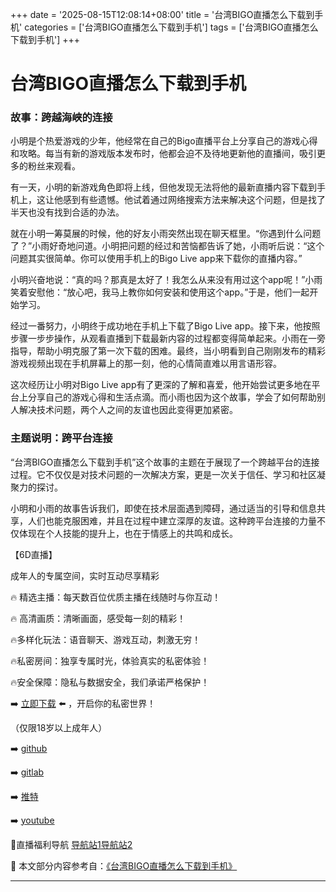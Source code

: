 +++
date = '2025-08-15T12:08:14+08:00'
title = '台湾BIGO直播怎么下载到手机'
categories = ['台湾BIGO直播怎么下载到手机']
tags = ['台湾BIGO直播怎么下载到手机']
+++

# 台湾BIGO直播怎么下载到手机

### 故事：跨越海峡的连接

小明是个热爱游戏的少年，他经常在自己的Bigo直播平台上分享自己的游戏心得和攻略。每当有新的游戏版本发布时，他都会迫不及待地更新他的直播间，吸引更多的粉丝来观看。

有一天，小明的新游戏角色即将上线，但他发现无法将他的最新直播内容下载到手机上，这让他感到有些遗憾。他试着通过网络搜索方法来解决这个问题，但是找了半天也没有找到合适的办法。

就在小明一筹莫展的时候，他的好友小雨突然出现在聊天框里。“你遇到什么问题了？”小雨好奇地问道。小明把问题的经过和苦恼都告诉了她，小雨听后说：“这个问题其实很简单。你可以使用手机上的Bigo Live app来下载你的直播内容。”

小明兴奋地说：“真的吗？那真是太好了！我怎么从来没有用过这个app呢！”小雨笑着安慰他：“放心吧，我马上教你如何安装和使用这个app。”于是，他们一起开始学习。

经过一番努力，小明终于成功地在手机上下载了Bigo Live app。接下来，他按照步骤一步步操作，从观看直播到下载最新内容的过程都变得简单起来。小雨在一旁指导，帮助小明克服了第一次下载的困难。最终，当小明看到自己刚刚发布的精彩游戏视频出现在手机屏幕上的那一刻，他的心情简直难以用言语形容。

这次经历让小明对Bigo Live app有了更深的了解和喜爱，他开始尝试更多地在平台上分享自己的游戏心得和生活点滴。而小雨也因为这个故事，学会了如何帮助别人解决技术问题，两个人之间的友谊也因此变得更加紧密。

### 主题说明：跨平台连接

“台湾BIGO直播怎么下载到手机”这个故事的主题在于展现了一个跨越平台的连接过程。它不仅仅是对技术问题的一次解决方案，更是一次关于信任、学习和社区凝聚力的探讨。

小明和小雨的故事告诉我们，即使在技术层面遇到障碍，通过适当的引导和信息共享，人们也能克服困难，并且在过程中建立深厚的友谊。这种跨平台连接的力量不仅体现在个人技能的提升上，也在于情感上的共鸣和成长。

【6D直播】

 成年人的专属空间，实时互动尽享精彩

🔥 精选主播：每天数百位优质主播在线随时与你互动！

🔥 高清画质：清晰画面，感受每一刻的精彩！

🔥多样化玩法：语音聊天、游戏互动，刺激无穷！

🔥私密房间：独享专属时光，体验真实的私密体验！

🔥安全保障：隐私与数据安全，我们承诺严格保护！

➡️ [立即下载](https://down123.s3.ap-east-1.amazonaws.com/down/down.html?channelCode=blog) ⬅️ ，开启你的私密世界！

 （仅限18岁以上成年人）

➡️ [github](https://aldult-live.github.io/)

➡️ [gitlab](https://seo-09598d.gitlab.io/)

➡️ [推特](https://x.com/wegame33)

➡️ [youtube](https://www.youtube.com/@6Dlive)

🔞直播福利导航   [导航站1](https://webstack-86085a.gitlab.io/)[导航站2](https://onlygit123-2.github.io/)

📘 本文部分内容参考自：[《台湾BIGO直播怎么下载到手机》](https://webstack-hugo-8.pages.dev/)

---
